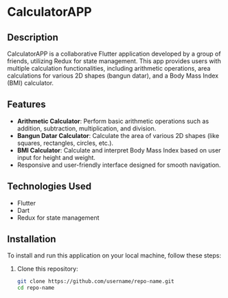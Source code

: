 # CalculatorAPP

## Description

CalculatorAPP is a collaborative Flutter application developed by a group of friends, utilizing Redux for state management. This app provides users with multiple calculation functionalities, including arithmetic operations, area calculations for various 2D shapes (bangun datar), and a Body Mass Index (BMI) calculator.

## Features

- **Arithmetic Calculator**: Perform basic arithmetic operations such as addition, subtraction, multiplication, and division.
- **Bangun Datar Calculator**: Calculate the area of various 2D shapes (like squares, rectangles, circles, etc.).
- **BMI Calculator**: Calculate and interpret Body Mass Index based on user input for height and weight.
- Responsive and user-friendly interface designed for smooth navigation.

## Technologies Used

- Flutter
- Dart
- Redux for state management

## Installation

To install and run this application on your local machine, follow these steps:

1. Clone this repository:
   ```bash
   git clone https://github.com/username/repo-name.git
   cd repo-name
